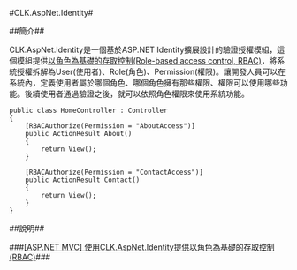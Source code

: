 #CLK.AspNet.Identity#

##簡介##

CLK.AspNet.Identity是一個基於ASP.NET Identity擴展設計的驗證授權模組，這個模組提供[以角色為基礎的存取控制(Role-based access control, RBAC)](http://en.wikipedia.org/wiki/Role-based_access_control)，將系統授權拆解為User(使用者)、Role(角色)、Permission(權限)。讓開發人員可以在系統內，定義使用者屬於哪個角色、哪個角色擁有那些權限、權限可以使用哪些功能。後續使用者通過驗證之後，就可以依照角色權限來使用系統功能。

    public class HomeController : Controller
    {
        [RBACAuthorize(Permission = "AboutAccess")]
        public ActionResult About()
        {
            return View();
        }

        [RBACAuthorize(Permission = "ContactAccess")]
        public ActionResult Contact()
        {
            return View();
        }
    }


##說明##

###[[ASP.NET MVC] 使用CLK.AspNet.Identity提供以角色為基礎的存取控制(RBAC)](http://clark159.github.io/2015/06/08/%5BASP.NET%20MVC%5D%20%E4%BD%BF%E7%94%A8CLK.AspNet.Identity%E6%8F%90%E4%BE%9B%E4%BB%A5%E8%A7%92%E8%89%B2%E7%82%BA%E5%9F%BA%E7%A4%8E%E7%9A%84%E5%AD%98%E5%8F%96%E6%8E%A7%E5%88%B6(RBAC)/)###
